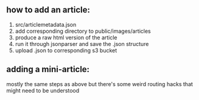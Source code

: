 ## how to add an article:
1. src/articlemetadata.json
2. add corresponding directory to public/images/articles
3. produce a raw html version of the article
4. run it through jsonparser and save the .json structure
5. upload .json to corresponding s3 bucket

## adding a mini-article:
mostly the same steps as above but there's some weird routing hacks that might need to be understood
 